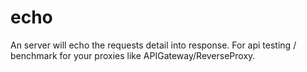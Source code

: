# echo
An server will echo the requests detail into response. For api testing / benchmark for your proxies like APIGateway/ReverseProxy.
